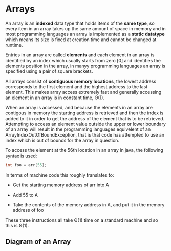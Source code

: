 # Arrays

An array is an **indexed** data type that holds items of the **same type**, so every item in an array takes up the same amount of space in memory and in most programming languages an array is implemented as a **static datatype** which means its size is fixed at creation time and cannot be changed at runtime.

Entries in an array are called **elements** and each element in an array is identified by an index which usually starts from zero [0] and identifies the elements position in the array, in manyy programming languages an array is specified using a pair of square brackets.

All arrays consist of **contiguous memory locations**, the lowest address corresponds to the first element and the highest address to the last element. This makes array access extremely fast and generally accessing an element in an array is in constant time, Θ(1). 

When an array is accessed, and because the elements in an array are contigous in memory the starting address is retrieved and then the index is added to it in order to get the address of the element that is to be retrieved. Attempting to access an element value outside the upper or lower boundary of an array will result in the programming languages equivelent of an ArrayIndexOutOfBoundException, that is that code has attempted to use an index which is out of bounds for the array in question.

To access the element at the 56th location in an array in java, the following syntax is used:

```Java
int foo = arr[55];
```

In terms of machine code this roughly translates to:

* Get the starting memory address of arr into A

* Add 55 to A

* Take the contents of the memory address in A, and put it in the memory address of foo

These three instructions all take Θ(1) time on a standard machine and so this is Θ(1).

## Diagram of an Array


